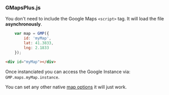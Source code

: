 ### GMapsPlus.js

You don't need to include the Google Maps `<script>` tag. It will load the file **asynchronously**.

```javascript
    var map = GMP({
        id: 'myMap',
        lat: 41.3833,
        lng: 2.1833
    });
```

```html
<div id="myMap"></div>
```

Once instanciated you can access the Google Instance via: `GMP.maps.myMap.instance`. 

You can set any other native [map options](https://developers.google.com/maps/documentation/javascript/reference#MapOptions) it will just work. 
